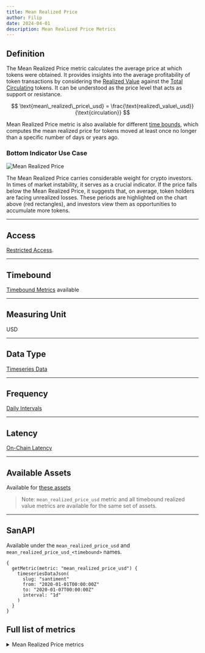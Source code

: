 ```yaml
---
title: Mean Realized Price
author: Filip
date: 2024-04-01
description: Mean Realized Price Metrics
---
```


## Definition

The Mean Realized Price metric calculates the average price at which tokens were obtained.
It provides insights into the average profitability of token transactions by considering the 
[Realized Value](/metrics/realized-value) against the [Total Circulating](/metrics/circulation) 
tokens. It can be understood as the price level that acts as support or resistance.

$$
\text{mean\_realized\_price\_usd} = \frac{\text{realized\_value\_usd}}{\text{circulation}}
$$

Mean Realized Price metric is also available for different [time bounds](/metrics/details/timebound), which 
computes the mean realized price for tokens moved at least once no longer than a specific number of days or years ago.


### Bottom Indicator Use Case

![Mean Realized Price](mean-realized-price.png)

The Mean Realized Price carries considerable weight for crypto investors. In times of market instability, 
it serves as a crucial indicator. If the price falls below the Mean Realized Price, it suggests that, 
on average, token holders are facing unrealized losses. These periods are highlighted on the chart 
above (red rectangles), and investors view them as opportunities to accumulate more tokens.

---

## Access

[Restricted Access](/metrics/details/access#restricted-access).

---

## Timebound

[Timebound Metrics](/metrics/details/timebound) available

---

## Measuring Unit

USD

---

## Data Type

[Timeseries Data](/metrics/details/data-type#timeseries-data)

---

## Frequency

[Daily Intervals](/metrics/details/frequency#daily-frequency)

---

## Latency

[On-Chain Latency](/metrics/details/latency#on-chain-latency)

---

## Available Assets

Available for [these assets](<https://api.santiment.net/graphiql?variables=&query=%7B%0A%20%20getMetric(metric%3A%20%22mean_realized_price_usd%22)%20%7B%0A%20%20%20%20metadata%20%7B%0A%20%20%20%20%20%20availableSlugs%0A%20%20%20%20%7D%0A%20%20%7D%0A%7D%0A>)

> Note: `mean_realized_price_usd` metric and all timebound realized value metrics are
> available for the same set of assets.

---

## SanAPI

Available under the `mean_realized_price_usd` and `mean_realized_price_usd_<timebound>` names.

```graphql-explorer
{
  getMetric(metric: "mean_realized_price_usd") {
    timeseriesDataJson(
      slug: "santiment"
      from: "2020-01-01T00:00:00Z"
      to: "2020-01-07T00:00:00Z"
      interval: "1d"
    )
  }
}
```

## Full list of metrics

<Details>
<Summary>Mean Realized Price metrics</Summary>
- mean_realized_price_usd
- mean_realized_price_usd_1d
- mean_realized_price_usd_7d
- mean_realized_price_usd_30d
- mean_realized_price_usd_60d
- mean_realized_price_usd_90d
- mean_realized_price_usd_180d
- mean_realized_price_usd_365d
- mean_realized_price_usd_2y
- mean_realized_price_usd_3y
- mean_realized_price_usd_5y
- mean_realized_price_usd_10y
</Details>
